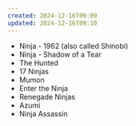 ```yaml
---
created: 2024-12-16T09:09
updated: 2024-12-16T09:10
---
```


- Ninja - 1962 (also called Shinobi)
- Ninja - Shadow of a Tear
- The Hunted
- 17 Ninjas
- Mumon
- Enter the Ninja
- Renegade Ninjas
- Azumi
- Ninja Assassin
